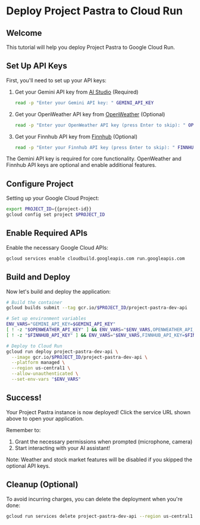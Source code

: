 # Deploy Project Pastra to Cloud Run

## Welcome

This tutorial will help you deploy Project Pastra to Google Cloud Run.

<walkthrough-project-setup></walkthrough-project-setup>

## Set Up API Keys

First, you'll need to set up your API keys:

1. Get your Gemini API key from [AI Studio](https://aistudio.google.com/app/apikey) (Required)
   ```bash
   read -p "Enter your Gemini API key: " GEMINI_API_KEY
   ```

2. Get your OpenWeather API key from [OpenWeather](https://openweathermap.org/api) (Optional)
   ```bash
   read -p "Enter your OpenWeather API key (press Enter to skip): " OPENWEATHER_API_KEY
   ```

3. Get your Finnhub API key from [Finnhub](https://finnhub.io/register) (Optional)
   ```bash
   read -p "Enter your Finnhub API key (press Enter to skip): " FINNHUB_API_KEY
   ```

<walkthrough-footnote>The Gemini API key is required for core functionality. OpenWeather and Finnhub API keys are optional and enable additional features.</walkthrough-footnote>

## Configure Project

Setting up your Google Cloud Project:

```bash
export PROJECT_ID={{project-id}}
gcloud config set project $PROJECT_ID
```

## Enable Required APIs

Enable the necessary Google Cloud APIs:

```bash
gcloud services enable cloudbuild.googleapis.com run.googleapis.com
```

## Build and Deploy

Now let's build and deploy the application:

```bash
# Build the container
gcloud builds submit --tag gcr.io/$PROJECT_ID/project-pastra-dev-api

# Set up environment variables
ENV_VARS="GEMINI_API_KEY=$GEMINI_API_KEY"
[ ! -z "$OPENWEATHER_API_KEY" ] && ENV_VARS="$ENV_VARS,OPENWEATHER_API_KEY=$OPENWEATHER_API_KEY"
[ ! -z "$FINNHUB_API_KEY" ] && ENV_VARS="$ENV_VARS,FINNHUB_API_KEY=$FINNHUB_API_KEY"

# Deploy to Cloud Run
gcloud run deploy project-pastra-dev-api \
  --image gcr.io/$PROJECT_ID/project-pastra-dev-api \
  --platform managed \
  --region us-central1 \
  --allow-unauthenticated \
  --set-env-vars "$ENV_VARS"
```

## Success!

<walkthrough-conclusion-trophy></walkthrough-conclusion-trophy>

Your Project Pastra instance is now deployed! Click the service URL shown above to open your application.

Remember to:
1. Grant the necessary permissions when prompted (microphone, camera)
2. Start interacting with your AI assistant!

Note: Weather and stock market features will be disabled if you skipped the optional API keys.

## Cleanup (Optional)

To avoid incurring charges, you can delete the deployment when you're done:

```bash
gcloud run services delete project-pastra-dev-api --region us-central1
``` 